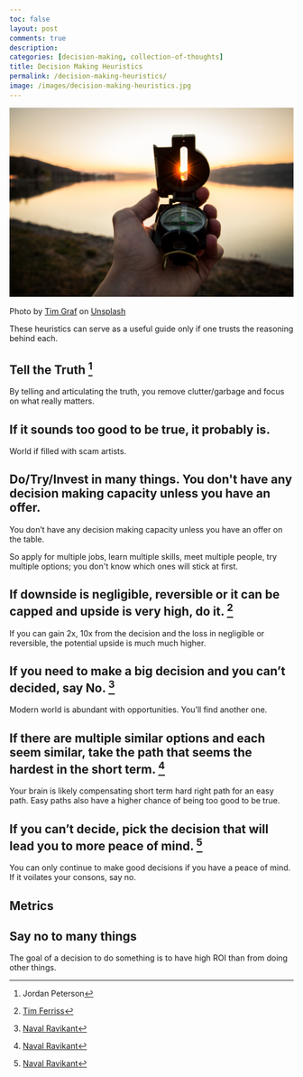 ```yaml
---
toc: false
layout: post
comments: true
description:
categories: [decision-making, collection-of-thoughts]
title: Decision Making Heuristics
permalink: /decision-making-heuristics/
image: /images/decision-making-heuristics.jpg
---
```

![](/images/decision-making-heuristics.jpg)

Photo by <a href="https://unsplash.com/@timgraf99?utm_source=unsplash&utm_medium=referral&utm_content=creditCopyText">Tim Graf</a> on <a href="https://unsplash.com/s/photos/compass?utm_source=unsplash&utm_medium=referral&utm_content=creditCopyText">Unsplash</a>

These heuristics can serve as a useful guide only if one trusts the reasoning behind each.

## Tell the Truth [^3]

By telling and articulating the truth, you remove clutter/garbage and focus on what really matters.

## If it sounds too good to be true, it probably is.

World if filled with scam artists.

## Do/Try/Invest in many things. You don't have any decision making capacity unless you have an offer.

You don’t have any decision making capacity unless you have an offer on the table.

So apply for multiple jobs, learn multiple skills, meet multiple people, try multiple options; you don't know which ones will stick at first.

## If downside is negligible, reversible or it can be capped and upside is very high, do it. [^2]

If you can gain 2x, 10x from the decision and the loss in negligible or reversible, the potential upside is much much higher.

## If you need to make a big decision and you can’t decided, say No. [^1]
Modern world is abundant with opportunities. You’ll find another one.  

## If there are multiple similar options and each seem similar, take the path that seems the hardest in the short term. [^1]

Your brain is likely compensating short term hard right path for an easy path. Easy paths also have a higher chance of being too good to be true.

## If you can’t decide, pick the decision that will lead you to more peace of mind. [^1]

You can only continue to make good decisions if you have a peace of mind. If it voilates your consons, say no.

## Metrics
## Say no to many things
The goal of a decision to do something is to have high ROI than from doing other things.

[^1]: [Naval Ravikant](https://www.youtube.com/watch?v=3tnOc32k7Ac)
[^2]: [Tim Ferriss](https://www.youtube.com/watch?v=vjZH7nmsHpk)
[^3]: Jordan Peterson